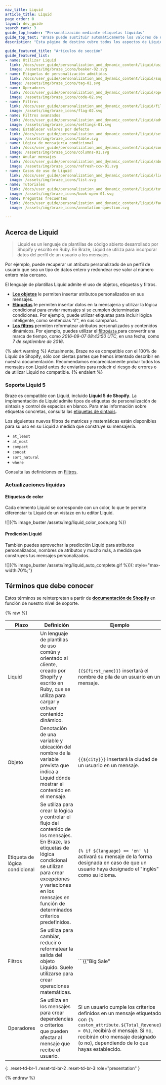 ```yaml
---
nav_title: Liquid
article_title: Liquid
page_order: 0
layout: dev_guide
search_rank: 3
guide_top_header: "Personalización mediante etiquetas líquidas"
guide_top_text: "Braze puede sustituir automáticamente los valores de un usuario determinado en tus mensajes. Coloque la expresión dentro de dos conjuntos de llaves para notificar a Braze que utilizará un valor interpolado. Dentro de estos corchetes, cualquier valor de usuario que desee sustituir debe ir rodeado de un conjunto adicional de corchetes con un signo de dólar delante.<br><br>Para más información sobre Liquid, consulta nuestra ruta guiada de <b><a href='https://learning.braze.com/path/dynamic-personalization-with-liquid'>Personalización dinámica con Liquid</a></b> de Braze Learning."
description: "Esta página de destino cubre todos los aspectos de Liquid, como las etiquetas de personalización compatibles, los filtros, la configuración de valores predeterminados y mucho más."

guide_featured_title: "Artículos de sección"
guide_featured_list:
- name: Utilizar Liquid
  link: /docs/user_guide/personalization_and_dynamic_content/liquid/using_liquid/
  image: /assets/img/braze_icons/beaker-02.svg
- name: Etiquetas de personalización admitidas
  link: /docs/user_guide/personalization_and_dynamic_content/liquid/supported_personalization_tags/
  image: /assets/img/braze_icons/tag-01.svg
- name: Operadores
  link: /docs/user_guide/personalization_and_dynamic_content/liquid/operators/
  image: /assets/img/braze_icons/code-02.svg
- name: Filtros
  link: /docs/user_guide/personalization_and_dynamic_content/liquid/filters/
  image: /assets/img/braze_icons/flag-02.svg
- name: Filtros avanzados
  link: /docs/user_guide/personalization_and_dynamic_content/liquid/advanced_filters/
  image: /assets/img/braze_icons/settings-01.svg
- name: Establecer valores por defecto
  link: /docs/user_guide/personalization_and_dynamic_content/liquid/setting_default_values/
  image: /assets/img/braze_icons/table.svg
- name: Lógica de mensajería condicional
  link: /docs/user_guide/personalization_and_dynamic_content/liquid/conditional_logic/
  image: /assets/img/braze_icons/columns-01.svg
- name: Anular mensajes
  link: /docs/user_guide/personalization_and_dynamic_content/liquid/aborting_messages/
  image: /assets/img/braze_icons/refresh-ccw-01.svg
- name: Casos de uso de Liquid
  link: /docs/user_guide/personalization_and_dynamic_content/liquid/liquid_use_cases/
  image: /assets/img/braze_icons/list.svg
- name: Tutoriales
  link: /docs/user_guide/personalization_and_dynamic_content/liquid/tutorials/
  image: /assets/img/braze_icons/book-open-01.svg
- name: Preguntas frecuentes
  link: /docs/user_guide/personalization_and_dynamic_content/liquid/faq/
  image: /assets/img/braze_icons/annotation-question.svg
  
---
```


## Acerca de Liquid

> Liquid es un lenguaje de plantillas de código abierto desarrollado por Shopify y escrito en Ruby. En Braze, Liquid se utiliza para incorporar datos del perfil de un usuario a los mensajes. 

Por ejemplo, puede recuperar un atributo personalizado de un perfil de usuario que sea un tipo de datos entero y redondear ese valor al número entero más cercano. 

El lenguaje de plantillas Liquid admite el uso de objetos, etiquetas y filtros.

- [**Los objetos**]({{site.baseurl}}/user_guide/personalization_and_dynamic_content/liquid/) le permiten insertar atributos personalizados en sus mensajes.
- [**Etiquetas**]({{site.baseurl}}/user_guide/personalization_and_dynamic_content/liquid/supported_personalization_tags/) te permiten insertar datos en la mensajería y utilizar la lógica condicional para enviar mensajes si se cumplen determinadas condiciones. Por ejemplo, puede utilizar etiquetas para incluir lógica inteligente, como sentencias "if", en sus campañas.
- [**Los filtros**]({{site.baseurl}}/user_guide/personalization_and_dynamic_content/liquid/filters/) permiten reformatear atributos personalizados y contenidos dinámicos. Por ejemplo, puedes utilizar el [filtro`date` ]({{site.baseurl}}/user_guide/personalization_and_dynamic_content/liquid/filters/#date-filter) para convertir una marca de tiempo, como *2016-09-07 08:43:50 UTC*, en una fecha, como *7 de septiembre de 2016*.

{% alert warning %}
Actualmente, Braze no es compatible con el 100% de Liquid de Shopify, sólo con ciertas partes que hemos intentado describir en nuestra documentación. Recomendamos encarecidamente probar todos los mensajes con Liquid antes de enviarlos para reducir el riesgo de errores o de utilizar Liquid no compatible.
{% endalert %}

### Soporte Liquid 5

Braze es compatible con Liquid, incluido **Liquid 5 de Shopify**. La implementación de Liquid admite tipos de etiquetas de personalización de sintaxis y control de espacios en blanco. Para más información sobre etiquetas concretas, consulta las [etiquetas de sintaxis]({{site.baseurl}}/user_guide/personalization_and_dynamic_content/liquid/supported_personalization_tags/#syntax-tags).

Los siguientes nuevos filtros de matrices y matemáticas están disponibles para su uso en su Liquid a medida que construye su mensajería.
- `at_least`
- `at_most`
- `compact`
- `concat`
- `sort_natural`
- `where`

Consulta las definiciones en [Filtros]({{site.baseurl}}/user_guide/personalization_and_dynamic_content/liquid/filters/).

### Actualizaciones líquidas

#### Etiquetas de color

Cada elemento Liquid se corresponde con un color, lo que te permite diferenciar tu Liquid de un vistazo en tu editor Liquid.

![]({% image_buster /assets/img/liquid_color_code.png %})

#### Predicción Liquid

También puedes aprovechar la predicción Liquid para atributos personalizados, nombres de atributos y mucho más, a medida que construyes tus mensajes personalizados.

![]({% image_buster /assets/img/liquid_auto_complete.gif %}){: style="max-width:70%;"}

## Términos que debe conocer

Estos términos se reinterpretan a partir de [**documentación de Shopify**](https://shopify.github.io/liquid/basics/introduction/) en función de nuestro nivel de soporte.

{% raw %}

| Plazo | Definición | Ejemplo |  
|---|---|---|
| Liquid | Un lenguaje de plantillas de uso común y orientado al cliente, creado por Shopify y escrito en Ruby, que se utiliza para cargar y extraer contenido dinámico. | `{{${first_name}}}` insertará el nombre de pila de un usuario en un mensaje. |
| Objeto | Denotación de una variable y ubicación del nombre de la variable prevista que indica a Liquid dónde mostrar el contenido en el mensaje. | `{{${city}}}` insertará la ciudad de un usuario en un mensaje. |
| Etiqueta de lógica condicional | Se utiliza para crear la lógica y controlar el flujo del contenido de los mensajes. En Braze, las etiquetas de lógica condicional se utilizan para crear excepciones y variaciones en los mensajes en función de determinados criterios predefinidos. | ```{% if ${language} == 'en' %}``` activará su mensaje de la forma designada en caso de que un usuario haya designado el "inglés" como su idioma. |
| Filtros | Se utiliza para cambiar, reducir o reformatear la salida del objeto Líquido. Suele utilizarse para crear operaciones matemáticas. | ```{{"Big Sale" | upcase}}``` hará que las palabras "Gran Venta" aparezcan como "GRAN VENTA" en el mensaje. |
| Operadores | Se utiliza en los mensajes para crear dependencias o criterios que pueden afectar al mensaje que recibe el usuario. | Si un usuario cumple los criterios definidos en un mensaje etiquetado con `{% custom_attribute.${Total_Revenue} > 0%}`, recibirá el mensaje. Si no, recibirán otro mensaje designado (o no), dependiendo de lo que hayas establecido. |
{: .reset-td-br-1 .reset-td-br-2 .reset-td-br-3 role="presentation" }

{% endraw %}

<br>

